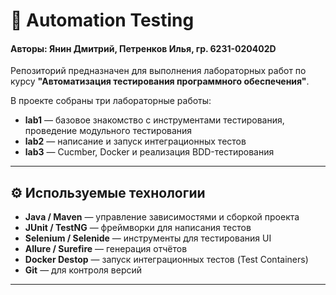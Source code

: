 # 🧪 Automation Testing
#### Авторы: Янин Дмитрий, Петренков Илья, гр. 6231-020402D

Репозиторий предназначен для выполнения лабораторных работ по курсу **"Автоматизация тестирования программного обеспечения"**.

В проекте собраны три лабораторные работы:
- **lab1** — базовое знакомство с инструментами тестирования, проведение модульного тестирования
- **lab2** — написание и запуск интеграционных тестов
- **lab3** — Cucmber, Docker и реализация BDD-тестирования

---

## ⚙️ Используемые технологии

- **Java / Maven** — управление зависимостями и сборкой проекта  
- **JUnit / TestNG** — фреймворки для написания тестов  
- **Selenium / Selenide** — инструменты для тестирования UI  
- **Allure / Surefire** — генерация отчётов  
- **Docker Destop** — запуск интеграционных тестов (Test Containers)
- **Git** — для контроля версий

---